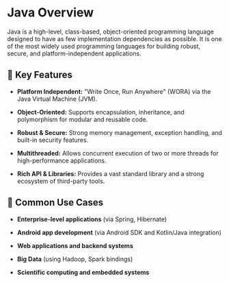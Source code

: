 # Java Overview
Java is a high-level, class-based, object-oriented programming language designed to have as few implementation dependencies as possible. It is one of the most widely used programming languages for building robust, secure, and platform-independent applications.

## 🔹 Key Features

- **Platform Independent:** "Write Once, Run Anywhere" (WORA) via the Java Virtual Machine (JVM).

- **Object-Oriented:** Supports encapsulation, inheritance, and polymorphism for modular and reusable code.

- **Robust & Secure:** Strong memory management, exception handling, and built-in security features.

- **Multithreaded:** Allows concurrent execution of two or more threads for high-performance applications.

- **Rich API & Libraries:** Provides a vast standard library and a strong ecosystem of third-party tools.

## 🔹 Common Use Cases

- **Enterprise-level applications** (via Spring, Hibernate)

- **Android app development** (via Android SDK and Kotlin/Java integration)

- **Web applications and backend systems**

- **Big Data** (using Hadoop, Spark bindings)

- **Scientific computing and embedded systems**

